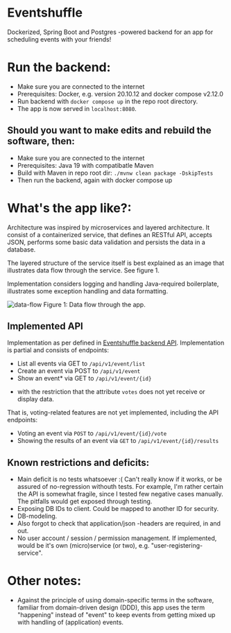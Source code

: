 # Eventshuffle

Dockerized, Spring Boot and Postgres -powered backend for an app for 
scheduling events with your friends!

# Run the backend:
- Make sure you are connected to the internet
- Prerequisites: Docker, e.g. version 20.10.12 and docker compose v2.12.0
- Run backend with `docker compose up` in the repo root directory.
- The app is now served in `localhost:8080`.

## Should you want to make edits and rebuild the software, then:
- Make sure you are connected to the internet
- Prerequisites: Java 19 with compatibatle Maven 
- Build with Maven in repo root dir: `./mvnw clean package -DskipTests`
- Then run the backend, again with docker compose up

# What's the app like?:

Architecture was inspired by microservices and layered architecture. It 
consist of a containerized service, that defines an RESTful API, accepts 
JSON, performs some basic data validation and persists the data in a database.

The layered structure of the service itself is best explained as an image that 
illustrates data flow through the service. See figure 1.

Implementation considers logging and handling Java-required boilerplate, 
illustrates some exception handling and data formatting.

![data-flow](https://user-images.githubusercontent.com/15941293/199424755-281d1563-47bb-4fda-a587-7b3656e144be.jpg)
Figure 1: Data flow through the app.

## Implemented API
Implementation as per defined in [Eventshuffle backend API](https://gist.github.com/VilluNikolaiV/44eae2829f7ece9c0d0657d502ed8c63).
Implementation is partial and consists of endpoints:

- List all events via GET to ``/api/v1/event/list``
- Create an event via POST to ``/api/v1/event``
- Show an event* via GET to ``/api/v1/event/{id}``

* with the restriction that the attribute `votes` does not yet receive or display data.

That is, voting-related features are not yet implemented, including the API endpoints:

- Voting an event via `POST` to `/api/v1/event/{id}/vote`
- Showing the results of an event via `GET` to `/api/v1/event/{id}/results`

## Known restrictions and deficits:
- Main deficit is no tests whatsoever :( Can't really know if it works, or be 
assured of no-regression withouth tests. For example, I'm rather certain the API is 
somewhat fragile, since I tested few negative cases manually. The pitfalls would 
get exposed through testing.
- Exposing DB IDs to client. Could be mapped to another ID for security.
- DB-modeling.
- Also forgot to check that application/json -headers are required, in and out.
- No user account / session / permission management. If implemented, would be 
it's own (micro)service (or two), e.g. "user-registering-service".

# Other notes:

- Against the principle of using domain-specific terms in the software,
  familiar from domain-driven design (DDD), this app uses the term "happening" 
  instead of "event" to keep events from getting mixed up with handling 
  of (application) events.
